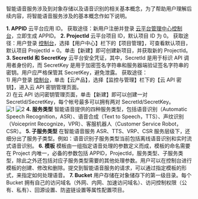 智能语音服务涉及到对象存储以及语音识别的相关基本概念，为了帮助用户理解后续内容，将智能语音服务涉及的基本概念作如下说明。

**1. APPID**
云平台应用 ID。
获取途径：新用户注册并登录 [云平台管理中心控制台](http://console.tce.fsphere.cn/)，立即生成 APPID。
**2. ProjectId**
云平台项目 ID，默认项目 ID 为 0。
获取途径：用户登录 [控制台](http://console.tce.fsphere.cn/)，选择【用户中心】栏下的【项目管理】，可查看默认项目，默认项目 ProjectId = 0。单击【新建】即可创建新项目，并获取新的 ProjectId。
**3. SecretId 和 SecretKey**
云平台安全凭证，其中，SecretId 是用于标识 API 调用者身份的，而 SecretKey 是用于加密签名字符串和服务器端验证签名字符串的密钥。用户应严格保管其 SecretKey，避免泄露。
获取途径：<br>1) 用户登录 [控制台](http://console.tce.fsphere.cn/)，单击【云产品】，选择【监控与管理】栏下的【云 API 密钥】，进入云 API 密钥管理页面。<br>2) 在云 API 访问密钥管理页面，单击【新建】即可以创建一对 SecretId/SecretKey，每个帐号最多可以拥有两对 SecretId/SecretKey。<br>
![1](http://imgcache.tcecqpoc.fsphere.cn/image/mccdn.qcloud.com/img568f5fb824757.png)
![2](http://imgcache.tcecqpoc.fsphere.cn/image/mc.qcloudimg.com/static/img/0727c55969eabe8d2b0aba7b0e0e796c/image.png)
**4. 服务类型**
智能语音提供的四种服务类型，包括语音识别（Automatic Speech Recognition，ASR）、语音合成（Text to Speech，TTS）、声纹识别（Voiceprint Recognize，VPR）、客服机器人（Customer Service Robot，CSR）。
**5. 子服务类型**
在智能语音服务 ASR、TTS、VRP、CSR 服务层级下，还细分出了服务子类型。例如：语音识别子服务类型当前包括离线语音识别和实时流式语音识别。
**6. 模板**
模板由一组指定语音处理的参数定义而成，模板的命名需要在 Project 内唯一，必备的参数包括 APPID，ProjectId，服务类型、子服务类型，除此之外还包括对应子服务类型需要的其他处理参数。用户可以在控制台进行模板的创建、修改和删除。提交到智能语音服务的请求，可以通过指定模板的形式，来指定如何处理语音。
**7. Bucket**
用户存储在对象储存下的第一级目录。每个 Bucket 拥有自己的访问域名（外网、内网、加速访问域名）、访问控制权限（公有、私有）、回源设置、防盗链设置等属性配置项目。
